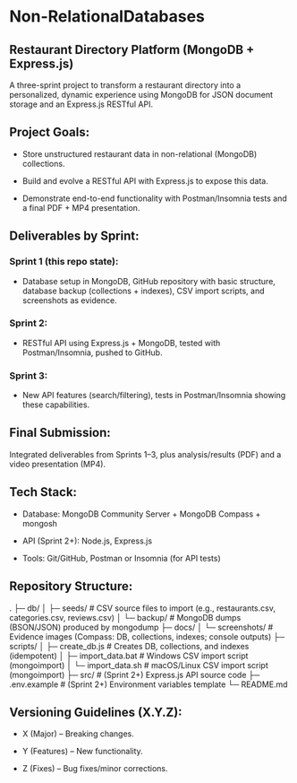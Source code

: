 # Non-RelationalDatabases
## Restaurant Directory Platform (MongoDB + Express.js)

A three-sprint project to transform a restaurant directory into a personalized, dynamic experience using MongoDB for JSON document storage and an Express.js RESTful API.

## Project Goals:

- Store unstructured restaurant data in non-relational (MongoDB) collections.

- Build and evolve a RESTful API with Express.js to expose this data.

- Demonstrate end-to-end functionality with Postman/Insomnia tests and a final PDF + MP4 presentation.

## Deliverables by Sprint:

### Sprint 1 (this repo state):
- Database setup in MongoDB, GitHub repository with basic structure, database backup (collections + indexes), CSV import scripts, and screenshots as evidence.

### Sprint 2:
- RESTful API using Express.js + MongoDB, tested with Postman/Insomnia, pushed to GitHub.

### Sprint 3:
- New API features (search/filtering), tests in Postman/Insomnia showing these capabilities.

## Final Submission:
Integrated deliverables from Sprints 1–3, plus analysis/results (PDF) and a video presentation (MP4).

## Tech Stack:

- Database: MongoDB Community Server + MongoDB Compass + mongosh

- API (Sprint 2+): Node.js, Express.js

- Tools: Git/GitHub, Postman or Insomnia (for API tests)

## Repository Structure:
.
├─ db/
│  ├─ seeds/                # CSV source files to import (e.g., restaurants.csv, categories.csv, reviews.csv)
│  └─ backup/               # MongoDB dumps (BSON/JSON) produced by mongodump
├─ docs/
│  └─ screenshots/          # Evidence images (Compass: DB, collections, indexes; console outputs)
├─ scripts/
│  ├─ create_db.js          # Creates DB, collections, and indexes (idempotent)
│  ├─ import_data.bat       # Windows CSV import script (mongoimport)
│  └─ import_data.sh        # macOS/Linux CSV import script (mongoimport)
├─ src/                     # (Sprint 2+) Express.js API source code
├─ .env.example             # (Sprint 2+) Environment variables template
└─ README.md

## Versioning Guidelines (X.Y.Z):

- X (Major) – Breaking changes.

- Y (Features) – New functionality.

- Z (Fixes) – Bug fixes/minor corrections.
